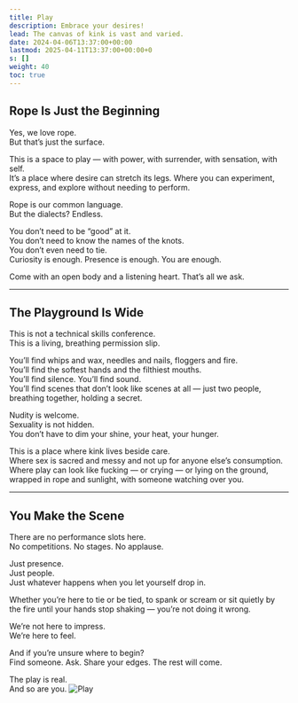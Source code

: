 ```yaml
---
title: Play
description: Embrace your desires!
lead: The canvas of kink is vast and varied.
date: 2024-04-06T13:37:00+00:00
lastmod: 2025-04-11T13:37:00+00:00+0
s: []
weight: 40
toc: true
---
```


## Rope Is Just the Beginning

Yes, we love rope.  
But that’s just the surface.

This is a space to play — with power, with surrender, with sensation, with self.  
It’s a place where desire can stretch its legs. Where you can experiment, express, and explore without needing to perform.

Rope is our common language.  
But the dialects? Endless.

You don’t need to be “good” at it.  
You don’t need to know the names of the knots.  
You don’t even need to tie.  
Curiosity is enough. Presence is enough. You are enough.

Come with an open body and a listening heart. That’s all we ask.

---

## The Playground Is Wide

This is not a technical skills conference.  
This is a living, breathing permission slip.

You’ll find whips and wax, needles and nails, floggers and fire.  
You’ll find the softest hands and the filthiest mouths.  
You’ll find silence. You’ll find sound.  
You’ll find scenes that don’t look like scenes at all — just two people, breathing together, holding a secret.

Nudity is welcome.  
Sexuality is not hidden.  
You don’t have to dim your shine, your heat, your hunger.

This is a place where kink lives beside care.  
Where sex is sacred and messy and not up for anyone else’s consumption.  
Where play can look like fucking — or crying — or lying on the ground, wrapped in rope and sunlight, with someone watching over you.

---

## You Make the Scene

There are no performance slots here.  
No competitions. No stages. No applause.

Just presence.  
Just people.  
Just whatever happens when you let yourself drop in.

Whether you’re here to tie or be tied, to spank or scream or sit quietly by the fire until your hands stop shaking — you’re not doing it wrong.

We’re not here to impress.  
We’re here to feel.

And if you’re unsure where to begin?  
Find someone. Ask. Share your edges. The rest will come.

The play is real.  
And so are you.
![Play](/images/rrc25/play.png)
